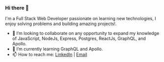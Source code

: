 ### Hi there 👋

I'm a Full Stack Web Developer passionate on learning new technologies, I enjoy solving problems and building amazing projects!.

- 👯 I’m looking to collaborate on any opportunity to expand my knowledge of JavaScript, NodeJs, Express, Postgres, ReactJs, GraphQL, and Apollo.
- 🌱  I’m currently learning GraphQL and Apollo.
- 📫  How to reach me: [LinkedIn](https://www.linkedin.com/in/alanlee321/) | [Email](mailto:alanbenlee@gmail.com)
